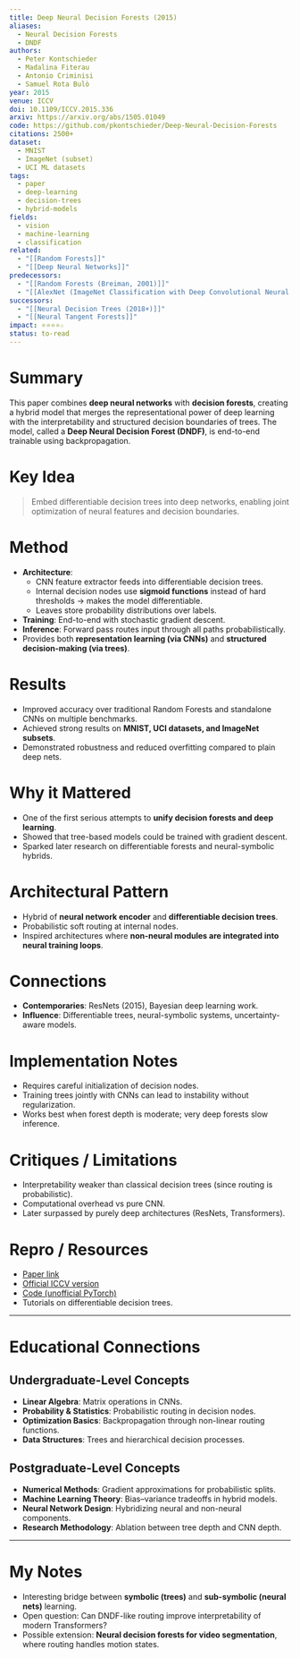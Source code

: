 ```yaml
---
title: Deep Neural Decision Forests (2015)
aliases:
  - Neural Decision Forests
  - DNDF
authors:
  - Peter Kontschieder
  - Madalina Fiterau
  - Antonio Criminisi
  - Samuel Rota Bulò
year: 2015
venue: ICCV
doi: 10.1109/ICCV.2015.336
arxiv: https://arxiv.org/abs/1505.01049
code: https://github.com/pkontschieder/Deep-Neural-Decision-Forests
citations: 2500+
dataset:
  - MNIST
  - ImageNet (subset)
  - UCI ML datasets
tags:
  - paper
  - deep-learning
  - decision-trees
  - hybrid-models
fields:
  - vision
  - machine-learning
  - classification
related:
  - "[[Random Forests]]"
  - "[[Deep Neural Networks]]"
predecessors:
  - "[[Random Forests (Breiman, 2001)]]"
  - "[[AlexNet (ImageNet Classification with Deep Convolutional Neural Networks)|AlexNet (2012)]]"
successors:
  - "[[Neural Decision Trees (2018+)]]"
  - "[[Neural Tangent Forests]]"
impact: ⭐⭐⭐⭐☆
status: to-read
---
```


# Summary
This paper combines **deep neural networks** with **decision forests**, creating a hybrid model that merges the representational power of deep learning with the interpretability and structured decision boundaries of trees. The model, called a **Deep Neural Decision Forest (DNDF)**, is end-to-end trainable using backpropagation.

# Key Idea
> Embed differentiable decision trees into deep networks, enabling joint optimization of neural features and decision boundaries.

# Method
- **Architecture**:  
  - CNN feature extractor feeds into differentiable decision trees.  
  - Internal decision nodes use **sigmoid functions** instead of hard thresholds → makes the model differentiable.  
  - Leaves store probability distributions over labels.  
- **Training**: End-to-end with stochastic gradient descent.  
- **Inference**: Forward pass routes input through all paths probabilistically.  
- Provides both **representation learning (via CNNs)** and **structured decision-making (via trees)**.  

# Results
- Improved accuracy over traditional Random Forests and standalone CNNs on multiple benchmarks.  
- Achieved strong results on **MNIST, UCI datasets, and ImageNet subsets**.  
- Demonstrated robustness and reduced overfitting compared to plain deep nets.  

# Why it Mattered
- One of the first serious attempts to **unify decision forests and deep learning**.  
- Showed that tree-based models could be trained with gradient descent.  
- Sparked later research on differentiable forests and neural-symbolic hybrids.  

# Architectural Pattern
- Hybrid of **neural network encoder** and **differentiable decision trees**.  
- Probabilistic soft routing at internal nodes.  
- Inspired architectures where **non-neural modules are integrated into neural training loops**.  

# Connections
- **Contemporaries**: ResNets (2015), Bayesian deep learning work.  
- **Influence**: Differentiable trees, neural-symbolic systems, uncertainty-aware models.  

# Implementation Notes
- Requires careful initialization of decision nodes.  
- Training trees jointly with CNNs can lead to instability without regularization.  
- Works best when forest depth is moderate; very deep forests slow inference.  

# Critiques / Limitations
- Interpretability weaker than classical decision trees (since routing is probabilistic).  
- Computational overhead vs pure CNN.  
- Later surpassed by purely deep architectures (ResNets, Transformers).  

# Repro / Resources
- [Paper link](https://arxiv.org/abs/1505.01049)  
- [Official ICCV version](https://ieeexplore.ieee.org/document/7410535)  
- [Code (unofficial PyTorch)](https://github.com/pkontschieder/Deep-Neural-Decision-Forests)  
- Tutorials on differentiable decision trees.  

---

# Educational Connections

## Undergraduate-Level Concepts
- **Linear Algebra**: Matrix operations in CNNs.  
- **Probability & Statistics**: Probabilistic routing in decision nodes.  
- **Optimization Basics**: Backpropagation through non-linear routing functions.  
- **Data Structures**: Trees and hierarchical decision processes.  

## Postgraduate-Level Concepts
- **Numerical Methods**: Gradient approximations for probabilistic splits.  
- **Machine Learning Theory**: Bias–variance tradeoffs in hybrid models.  
- **Neural Network Design**: Hybridizing neural and non-neural components.  
- **Research Methodology**: Ablation between tree depth and CNN depth.  

---

# My Notes
- Interesting bridge between **symbolic (trees)** and **sub-symbolic (neural nets)** learning.  
- Open question: Can DNDF-like routing improve interpretability of modern Transformers?  
- Possible extension: **Neural decision forests for video segmentation**, where routing handles motion states.  
